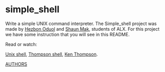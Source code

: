 # simple_shell
Write a simple UNIX command interpreter.
The Simple_shell project was made by [Hezbon Oduol](https://github.com/Hezbon12) and [Shaun Mak](https://github.com/Pybaker), students of ALX. For this project we have some instruction that you will see in this README.

Read or watch: 

[Unix shell](https://en.wikipedia.org/wiki/Unix_shell),
[Thompson shell](https://en.wikipedia.org/wiki/Thompson_shell),
[Ken Thompson](https://en.wikipedia.org/wiki/Ken_Thompson).

[AUTHORS](https://github.com/Hezbon12/simple_shell/blob/main/AUTHORS)
